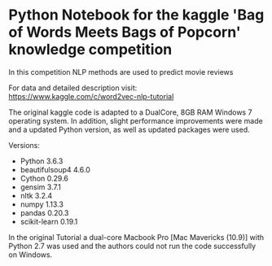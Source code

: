 # Python Notebook for the kaggle 'Bag of Words Meets Bags of Popcorn' knowledge competition

In this competition NLP methods are used to predict movie reviews

For data and detailed description visit: https://www.kaggle.com/c/word2vec-nlp-tutorial

The original kaggle code is adapted to a DualCore, 8GB RAM Windows 7 operating system. In addition, slight performance improvements were made and a updated Python version, as well as updated packages were used. 

Versions:
* Python 3.6.3
* beautifulsoup4 4.6.0
* Cython 0.29.6
* gensim 3.7.1
* nltk 3.2.4
* numpy 1.13.3
* pandas 0.20.3
* scikit-learn 0.19.1

In the original Tutorial a dual-core Macbook Pro [Mac Mavericks (10.9)] with Python 2.7 was used and the authors could not run the code successfully on Windows.
